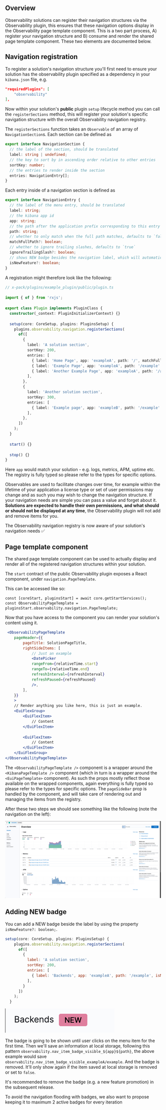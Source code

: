 ## Overview

Observability solutions can register their navigation structures via the Observability plugin, this ensures that these navigation options display in the Observability page template component. This is a two part process, A) register your navigation structure and B) consume and render the shared page template component. These two elements are documented below.

## Navigation registration

To register a solution's navigation structure you'll first need to ensure your solution has the observability plugin specified as a dependency in your `kibana.json` file, e.g.

```json
"requiredPlugins": [
    "observability"    
],
```

Now within your solution's **public** plugin `setup` lifecycle method you can
call the `registerSections` method, this will register your solution's specific
navigation structure with the overall Observability navigation registry.

The `registerSections` function takes an `Observable` of an array of
`NavigationSection`s. Each section can be defined as

```typescript
export interface NavigationSection {
  // the label of the section, should be translated
  label: string | undefined;
  // the key to sort by in ascending order relative to other entries
  sortKey: number;
  // the entries to render inside the section
  entries: NavigationEntry[];
}
```

Each entry inside of a navigation section is defined as

```typescript
export interface NavigationEntry {
  // the label of the menu entry, should be translated
  label: string;
  // the kibana app id
  app: string;
  // the path after the application prefix corresponding to this entry
  path: string;
  // whether to only match when the full path matches, defaults to `false`
  matchFullPath?: boolean;
  // whether to ignore trailing slashes, defaults to `true`
  ignoreTrailingSlash?: boolean;
  // shows NEW badge besides the navigation label, which will automatically disappear when menu item is clicked.
  isNewFeature?: boolean;
}
```

A registration might therefore look like the following:

```typescript
// x-pack/plugins/example_plugin/public/plugin.ts

import { of } from 'rxjs';

export class Plugin implements PluginClass {
  constructor(_context: PluginInitializerContext) {}

  setup(core: CoreSetup, plugins: PluginsSetup) {
    plugins.observability.navigation.registerSections(
      of([
        {
          label: 'A solution section',
          sortKey: 200,
          entries: [
            { label: 'Home Page', app: 'exampleA', path: '/', matchFullPath: true },
            { label: 'Example Page', app: 'exampleA', path: '/example' },
            { label: 'Another Example Page', app: 'exampleA', path: '/another-example' },
          ],
        },
        {
          label: 'Another solution section',
          sortKey: 300,
          entries: [
            { label: 'Example page', app: 'exampleB', path: '/example' },
          ],
        },
      ])
    );
  }

  start() {}

  stop() {}
}
```

Here `app` would match your solution - e.g. logs, metrics, APM, uptime etc. The registry is fully typed so please refer to the types for specific options.

Observables are used to facilitate changes over time, for example within the lifetime of your application a license type or set of user permissions may change and as such you may wish to change the navigation structure. If your navigation needs are simple you can pass a value and forget about it. **Solutions are expected to handle their own permissions, and what should or should not be displayed at any time**, the Observability plugin will not add and remove items for you.

The Observability navigation registry is now aware of your solution's navigation needs ✅

## Page template component

The shared page template component can be used to actually display and render all of the registered navigation structures within your solution.

The `start` contract of the public Observability plugin exposes a React component, under `navigation.PageTemplate`.

This can be accessed like so:

```
const [coreStart, pluginsStart] = await core.getStartServices();
const ObservabilityPageTemplate = pluginsStart.observability.navigation.PageTemplate;
```

Now that you have access to the component you can render your solution's content using it.

```jsx
 <ObservabilityPageTemplate
    pageHeader={{
        pageTitle: SolutionPageTitle,
        rightSideItems: [
            // Just an example
            <DatePicker
            rangeFrom={relativeTime.start}
            rangeTo={relativeTime.end}
            refreshInterval={refreshInterval}
            refreshPaused={refreshPaused}
            />,
        ],
    }}
    >
    // Render anything you like here, this is just an example.
    <EuiFlexGroup>
        <EuiFlexItem>
            // Content
        </EuiFlexItem>

        <EuiFlexItem>
            // Content
        </EuiFlexItem>
    </EuiFlexGroup>
</ObservabilityPageTemplate>
```

The `<ObservabilityPageTemplate />` component is a wrapper around the `<KibanaPageTemplate />` component (which in turn is a wrapper around the `<EuiPageTemplate>` component). As such the props mostly reflect those available on the wrapped components, again everything is fully typed so please refer to the types for specific options. The `pageSideBar` prop is handled by the component, and will take care of rendering out and managing the items from the registry.

After these two steps we should see something like the following (note the navigation on the left):

![Page template rendered example](./page_template.png)

## Adding NEW badge

You can add a NEW badge beside the label by using the property `isNewFeature?: boolean;`.

```js
setup(core: CoreSetup, plugins: PluginsSetup) {
    plugins.observability.navigation.registerSections(
      of([
        {
          label: 'A solution section',
          sortKey: 200,
          entries: [
            { label: 'Backends', app: 'exampleA', path: '/example', isNewFeature: true  },
          ],
        }
      ])
    );
  }

```
![NEW Badge example](./badge.png)

The badge is going to be shown until user clicks on the menu item for the first time. Then we'll save an information at local storage, following this pattern `observability.nav_item_badge_visible_${app}${path}`, the above example would save `observability.nav_item_badge_visible_exampleA/example`. And the badge is removed. It'll only show again if the item saved at local storage is removed or set to `false`.

It's recommended to remove the badge (e.g. a new feature promotion) in the subsequent release.

To avoid the navigation flooding with badges, we also want to propose keeping it to maximum 2 active badges for every iteration


